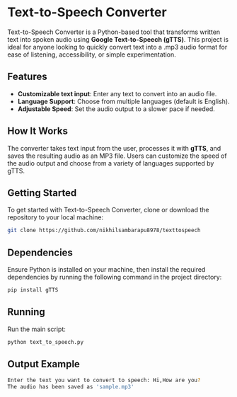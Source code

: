 # Text-to-Speech Converter

Text-to-Speech Converter is a Python-based tool that transforms written text into spoken audio using **Google Text-to-Speech (gTTS)**. This project is ideal for anyone looking to quickly convert text into a .mp3 audio format for ease of listening, accessibility, or simple experimentation.
## Features

- **Customizable text input**: Enter any text to convert into an audio file.
- **Language Support**: Choose from multiple languages (default is English).
- **Adjustable Speed**: Set the audio output to a slower pace if needed.


## How It Works

The converter takes text input from the user, processes it with **gTTS**, and saves the resulting audio as an MP3 file. Users can customize the speed of the audio output and choose from a variety of languages supported by gTTS.

## Getting Started

To get started with Text-to-Speech Converter, clone or download the repository to your local machine:

```bash
git clone https://github.com/nikhilsambarapu8978/texttospeech
```

## Dependencies

Ensure Python is installed on your machine, then install the required dependencies by running the following command in the project directory:

```bash
pip install gTTS
```
## Running

Run the main script:

```bash
python text_to_speech.py
```
## Output Example

```bash
Enter the text you want to convert to speech: Hi,How are you?
The audio has been saved as 'sample.mp3'
```
